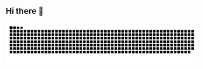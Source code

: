 ## Hi there 👋

![snake gif](https://github.com/primebehoof/primebehoof/blob/output/github-snake-dark.svg)

